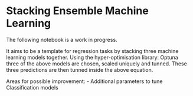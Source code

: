 # Stacking Ensemble Machine Learning

The following notebook is a work in progress. 

It aims to be a template for regression tasks by stacking three machine learning models together. 
Using the hyper-optimisation library: Optuna three of the above models are chosen, scaled uniquely and tunned.  These three predictions are then tunned inside the above equation. 

Areas for possible improvement: 
	- Additional parameters to tune
Classification models 
